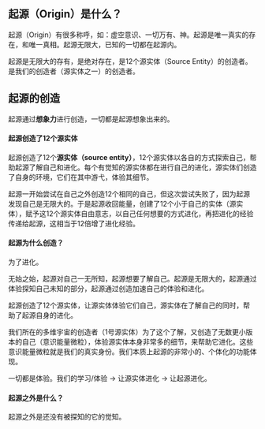 ## 起源（Origin）是什么？

起源（Origin）有很多称呼，如：虚空意识、一切万有、神。起源是唯一真实的存在，和唯一真相。起源无限大，已知的一切都在起源内。

起源是无限大的存有，是绝对存在，是12个源实体（Source Entity）的创造者。是我们的创造者（源实体之一）的创造者。

## 起源的创造

起源通过**想象力**进行创造，一切都是起源想象出来的。

#### 起源创造了12个源实体

起源创造了12个**源实体（source entity）**，12个源实体以各自的方式探索自己，帮助起源了解自己和进化。每个有觉知的源实体都在进行自己的进化，源实体们创造了自身的环境，它们在其中游弋，体验其细节。

起源一开始尝试在自己之外创造12个相同的自己，但这次尝试失败了，因为起源发现自己是无限大的。于是起源收回能量，创建了12个小于自己的实体（源实体），赋予这12个源实体自由意志，以自己任何想要的方式进化，再把进化的经验传递给起源，这相当于12倍增了进化经验。

#### 起源为什么创造？

为了进化。

无始之始，起源对自己一无所知，起源想要了解自己。起源是无限大的，起源通过体验探知自己未知的部分，起源通过创造加速自己的体验和进化。

起源创造了12个源实体，让源实体体验它们自己，源实体在了解自己的同时，帮助了起源自身的进化。

我们所在的多维宇宙的创造者（1号源实体）为了这个了解，又创造了无数更小版本的自己（意识能量微粒），体验源实体本身非常多的细节，来帮助它进化。这些意识能量微粒就是我们的真实身份。我们本质上起源的非常小的、个体化的功能体现。

一切都是体验。我们的学习/体验 -> 让源实体进化 -> 让起源进化。

#### 起源之外是什么？

起源之外是还没有被探知的它的觉知。